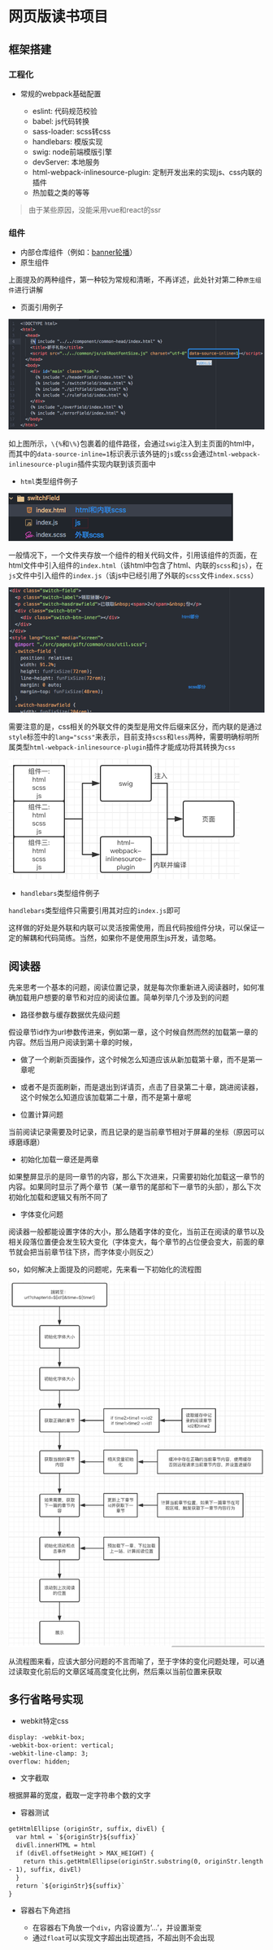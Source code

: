 # 网页版读书项目

## 框架搭建

### 工程化

* 常规的webpack基础配置

  * eslint: 代码规范校验
  * babel: js代码转换
  * sass-loader: scss转css
  * handlebars: 模版实现
  * swig: node前端模版引擎
  * devServer: 本地服务
  * html-webpack-inlinesource-plugin: 定制开发出来的实现js、css内联的插件
  * 热加载之类的等等

>由于某些原因，没能采用vue和react的ssr

### 组件

* 内部仓库组件（例如：[banner轮播](http://blog.shellhong.com/export/views/work/carousel/index.html)）
* 原生组件

上面提及的两种组件，第一种较为常规和清晰，不再详述，此处针对第二种`原生组件`进行讲解

* 页面引用例子

![页面引用例子](images/1.png)

如上图所示，`\{%`和`\%}`包裹着的组件路径，会通过`swig`注入到主页面的html中，而其中的`data-source-inline=1`标识表示该外链的`js`或`css`会通过`html-webpack-inlinesource-plugin`插件实现内联到该页面中

* `html`类型组件例子

![html类型组件目录例子](images/2.png)

一般情况下，一个文件夹存放一个组件的相关代码文件，引用该组件的页面，在html文件中引入组件的`index.html`（该html中包含了html、内联的`scss`和`js`），在`js`文件中引入组件的`index.js`（该js中已经引用了外联的`scss`文件`index.scss`）

![html类型组件例子](images/3.png)

需要注意的是，css相关的外联文件的类型是用文件后缀来区分，而内联的是通过`style`标签中的`lang="scss"`来表示，目前支持`scss`和`less`两种，需要明确标明所属类型`html-webpack-inlinesource-plugin`插件才能成功将其转换为`css`

![组件流程](images/4.png)

* `handlebars`类型组件例子

`handlebars`类型组件只需要引用其对应的`index.js`即可

这样做的好处是外联和内联可以灵活按需使用，而且代码按组件分块，可以保证一定的解耦和代码简练。当然，如果你不是使用原生js开发，请忽略。

## 阅读器

先来思考一个基本的问题，阅读位置记录，就是每次你重新进入阅读器时，如何准确加载用户想要的章节和对应的阅读位置。简单列举几个涉及到的问题

* 路径参数与缓存数据优先级问题

假设章节id作为url参数传进来，例如第一章，这个时候自然而然的加载第一章的内容。然后当用户阅读到第十章的时候，
  * 做了一个刷新页面操作，这个时候怎么知道应该从新加载第十章，而不是第一章呢
  * 或者不是页面刷新，而是退出到详请页，点击了目录第二十章，跳进阅读器，这个时候怎么知道应该加载第二十章，而不是第十章呢

* 位置计算问题

当前阅读记录需要及时记录，而且记录的是当前章节相对于屏幕的坐标（原因可以琢磨琢磨）

* 初始化加载一章还是两章

如果整屏显示的是同一章节的内容，那么下次进来，只需要初始化加载这一章节的内容。如果同时显示了两个章节（某一章节的尾部和下一章节的头部），那么下次初始化加载和逻辑又有所不同了

* 字体变化问题

阅读器一般都能设置字体的大小，那么随着字体的变化，当前正在阅读的章节以及相关段落位置便会发生较大变化（字体变大，每个章节的占位便会变大，前面的章节就会把当前章节往下挤，而字体变小则反之）

so，如何解决上面提及的问题呢，先来看一下初始化的流程图

![初始化流程](images/5.png)

从流程图来看，应该大部分问题的不言而喻了，至于字体的变化问题处理，可以通过读取变化前后的文章区域高度变化比例，然后乘以当前位置来获取

## 多行省略号实现

* webkit特定css
```
display: -webkit-box;
-webkit-box-orient: vertical;
-webkit-line-clamp: 3;
overflow: hidden;
```

* 文字截取

根据屏幕的宽度，截取一定字符串个数的文字

* 容器测试

```
getHtmlEllipse (originStr, suffix, divEl) {
  var html = `${originStr}${suffix}`
  divEl.innerHTML = html
  if (divEl.offsetHeight > MAX_HEIGHT) {
    return this.getHtmlEllipse(originStr.substring(0, originStr.length - 1), suffix, divEl)
  }
  return `${originStr}${suffix}`
}
```

* 容器右下角遮挡

  * 在容器右下角放一个`div`，内容设置为‘...’，并设置渐变
  * 通过`float`可以实现文字超出出现遮挡，不超出则不会出现
